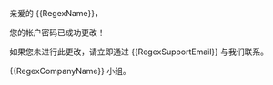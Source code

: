 亲爱的 {{RegexName}}，

您的帐户密码已成功更改！

如果您未进行此更改，请立即通过 {{RegexSupportEmail}} 与我们联系。

{{RegexCompanyName}} 小组。
